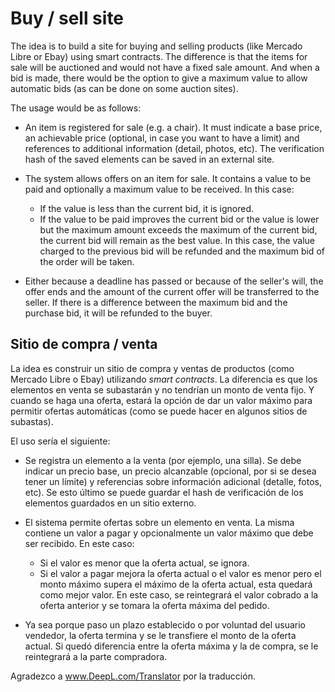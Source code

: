 # Buy / sell site
The idea is to build a site for buying and selling products (like Mercado Libre or Ebay) using smart contracts.
The difference is that the items for sale will be auctioned and would not have a fixed sale amount.   And when a bid is made, there would be the option to give a maximum value to allow automatic bids (as can be done on some auction sites).

The usage would be as follows:

* An item is registered for sale (e.g. a chair).  It must indicate a base price, an achievable price (optional, in case you want to have a limit) and references to additional information (detail, photos, etc).  The verification hash of the saved elements can be saved in an external site.

* The system allows offers on an item for sale. It contains a value to be paid and optionally a maximum value to be received.   In this case:
  * If the value is less than the current bid, it is ignored.
  * If the value to be paid improves the current bid or the value is lower but the maximum amount exceeds the maximum of the current bid, the current bid will remain as the best value.  In this case, the value charged to the previous bid will be refunded and the maximum bid of the order will be taken.

* Either because a deadline has passed or because of the seller's will, the offer ends and the amount of the current offer will be transferred to the seller.   If there is a difference between the maximum bid and the purchase bid, it will be refunded to the buyer.


## Sitio de compra / venta 
La idea es construir un sitio de compra y ventas de productos (como Mercado Libre o Ebay) utilizando _smart contracts_.
La diferencia es que los elementos en venta se subastarán y no tendrían un monto de venta fijo.  Y cuando se haga una oferta, estará la opción de dar un valor máximo para permitir ofertas automáticas (como se puede hacer en algunos sitios de subastas).

El uso sería el siguiente:

* Se registra un elemento a la venta (por ejemplo, una silla).  Se debe indicar un precio base, un precio alcanzable (opcional, por si se desea tener un límite) y referencias sobre información adicional (detalle, fotos, etc).  Se esto último se puede guardar el hash de verificación de los elementos guardados en un sitio externo.

* El sistema permite ofertas sobre un elemento en venta.  La misma contiene un valor a pagar y opcionalmente un valor máximo que debe ser recibido.  En este caso:
  * Si el valor es menor que la oferta actual, se ignora.
  * Si el valor a pagar mejora la oferta actual o el valor es menor pero el monto máximo supera el máximo de la oferta actual, esta quedará como mejor valor.  En este caso, se reintegrará el valor cobrado a la oferta anterior y se tomara la oferta máxima del pedido.

* Ya sea porque paso un plazo establecido o por voluntad del usuario vendedor, la oferta termina y se le transfiere el monto de la oferta actual.   Si quedó diferencia entre la oferta máxima y la de compra, se le reintegrará a la parte compradora.

Agradezco a www.DeepL.com/Translator por la traducción.
